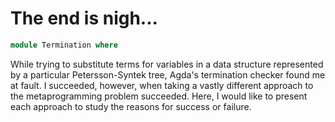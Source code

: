 
# The end is nigh...

```agda
module Termination where
```

While trying to substitute terms for variables in a data structure represented by a particular Petersson-Syntek tree, Agda's termination checker found me at fault. I succeeded, however, when taking a vastly different approach to the metaprogramming problem succeeded. Here, I would like to present each approach to study the reasons for success or failure.
